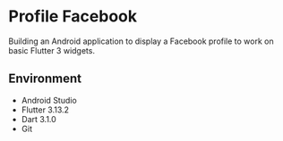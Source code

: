 # Profile Facebook

Building an Android application to display a Facebook profile to work on basic Flutter 3 widgets. 

## Environment

- Android Studio
- Flutter 3.13.2
- Dart 3.1.0
- Git